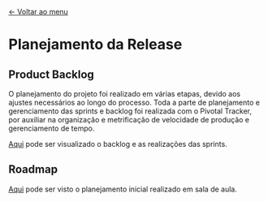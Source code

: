 [<- Voltar ao menu](/README.md#artefatos-do-projeto)


# Planejamento da Release


## Product Backlog

O planejamento do projeto foi realizado em várias etapas, devido aos ajustes necessários ao longo do processo. Toda a parte de planejamento e gerenciamento das sprints e backlog foi realizada com o Pivotal Tracker, por auxiliar na organização e metrificação de velocidade de produção e gerenciamento de tempo.

[Aqui](https://www.pivotaltracker.com/n/projects/2385671) pode ser visualizado o backlog e as realizações das sprints.

## Roadmap

[Aqui](https://github.com/roavellarm/temporario/tree/dd5190c710a91a2cd43846726cf746226fc11752/.gitbook/assets/planejamento.pdf) pode ser visto o planejamento inicial realizado em sala de aula.

